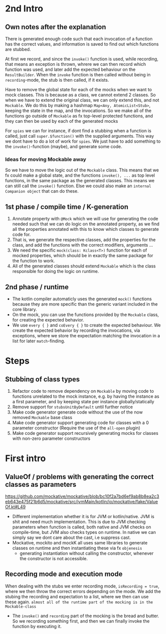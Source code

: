 # 2nd Intro
## Own notes after the explanation
There is generated enough code such that each invocation of a function has the correct values, and information is saved to find out which functions are stubbed.

At first we record, and since the `invoke()` function is used, while recording, that means an exception is thrown, whrere we can then record which function was used, and later add the expected behaviour on the `ResultBuilder`. When the `invoke` function is then called without being in `recording`-mode, the stub is then called, if it exists.

Have to remove the global state for each of the mocks when we want to mock classes. This is because as a class, we cannot extend 2 classes. So when we have to extend the original class, we can only extend this, and not `Mockable`. We do this by making a hashmap `Map<Any, AtomicList<Stub>`, keeping the state in the map, and the invocations. So we make all of the functions go outside of `Mockable` as fx top-level protected functions, and they can then be used by each of the generated mocks

For `spies` we can for instance, if dont find a stubbing when a function is called, just call `super.$function()` with the supplied arguments. This way we dont have to do a lot of work for `spies`. We just have to add something to the `invoke()`-function (maybe), and generate some code.
### Ideas for moving Mockable away
So we have to move the logic out of the `Mockable` class. This means that we fx could make a global state, and the functions `invoke(), ...` as top level functions, in the same package as the generated classes. This means we can still call the `invoke()` function. Else we could also make an `internal Companion object` that can do these. 
## 1st phase / compile time / K-generation
1. Annotate property with `@Mock` which we will use for generating the code needed such that we can do logic on the annotated property, as we find all the properties annotated with this to know which classes to generate code for.
2. That is, we generate the respective classes, add the properties for the class, and add the functions with the correct modifiers, arguments ...
3. We need the specific `mock(class: Kclass<T>)` function for each of mocked properties, which should be in exactly the same package for the function to work.
4. All of the generated classes should extend `Mockable` which is the class responsible for doing the logic on runtime.
## 2nd phase / runtime
- The kotlin compiler automaticly uses the generated `mock()` functions because they are more specific than the generic variant included in the core library.
- On the mock, you can use the functions provided by the `Mockable` class, for creating the expected behavior. 
- We use `every { }` and `coEvery { }` to create the expected behaviour. We create the expected behavior by recording the invocations, via exceptions, where we store the expectation matching the invocation in a list for later `match`-finding.
# Steps

## Stubbing of class types

1. Refactor code to remove dependency on `Mockable` by moving code to functions unrelated to the mock instance, e.g. by having the instance as a first parameter, and by keeping state per instance globally/statically
2. Remove support for `stubsUnitByDefault` until further notice
3. Make code generator generate code without the use of the now removed `Mockable` base class
4. Make code generator support generating code for classes with a 0 parameter constructor (Require the use of the `all-open` plugin)
5. Make code generator support recursively generating mocks for classes with non-zero parameter constructors


# First intro
## ValueOf / problems with generating the correct classes as parameters
https://github.com/mockative/mockative/blob/bc10f2a7bd6ef9ab8b8ea2c3eb643e475f21b6d5/mockative/src/jvmMain/kotlin/io/mockative/fake/ValueOf.kt#L49
- Different implementation whether it is for JVM or kotlin/native. JVM is shit and need much implementation. This is due to JVM checking parameters when function is called, both native and JVM checks on compile-time, but JVM also checks types on runtime. In native we can simply say we dont care about the cast, i.e suppress cast.
- Mockative, mockito and mockK all uses same libraries to generate classes on runtime and then instantiating these via fx `objenesis`
	- generating instantiation without calling the constructor, whenever the constructor is not accessible.
## Recording mode and execution mode
When dealing with the stubs we enter recording mode, `isRecording = true`, where we then throw the correct errors depending on the mode. We add the stubing the recording and expectation to a list, where we then can use these again.
`almost all of the runtime part of the mocking is in the Mockable-class`
- The `invoke()` and `recording` part of the mocking is the bread and butter. So we recording something first, and then we can finally invoke the function by executing it.


